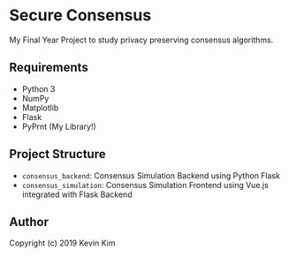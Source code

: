 # Secure Consensus

My Final Year Project to study privacy preserving consensus algorithms.

## Requirements

* Python 3
* NumPy
* Matplotlib
* Flask
* PyPrnt (My Library!)

## Project Structure

* `consensus_backend`: Consensus Simulation Backend using Python Flask
* `consensus_simulation`: Consensus Simulation Frontend using Vue.js integrated with Flask Backend

## Author

Copyright (c) 2019 Kevin Kim
